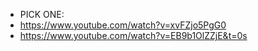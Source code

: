 - PICK ONE:
- https://www.youtube.com/watch?v=xvFZjo5PgG0
- https://www.youtube.com/watch?v=EB9b1OlZZjE&t=0s
